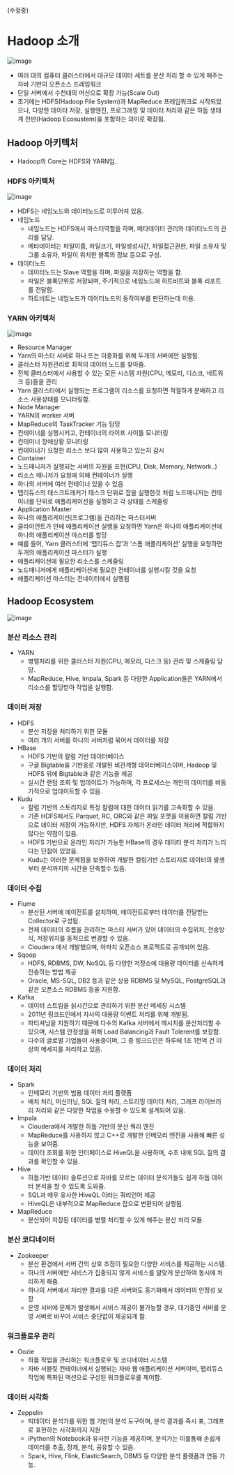 (수정중)

# Hadoop 소개
![image](https://github.com/dt-tcl/Docs/blob/master/Suekyung/image/hadoop.png?raw=true)
* 여러 대의 컴퓨터 클러스터에서 대규모 데이터 세트를 분산 처리 할 수 있게 해주는 자바 기반의 오픈소스 프레임워크
* 단일 서버에서 수천대의 머신으로 확장 가능(Scale Out)
* 초기에는 HDFS(Hadoop File System)과 MapReduce 프레임워크로 시작되었으나, 다양한 데이터 저장, 실행엔진, 프로그래밍 및 데이터 처리와 같은 하둡 생태계 전반(Hadoop Ecosustem)을 포함하는 의미로 확장됨.

## Hadoop 아키텍처
* Hadoop의 Core는 HDFS와 YARN임.

### HDFS 아키텍처
![image](https://github.com/dt-tcl/Docs/blob/master/Suekyung/image/hdfs.png?raw=true)
* HDFS는 네임노드와 데이터노드로 이루어져 있음.
* 네임노드
  * 네임노드는 HDFS에서 마스터역할을 하며, 메타데이터 관리와 데이터노드의 관리를 담당.
  * 메타데이터는 파일이름, 파일크기, 파일생성시간, 파일접근권한, 파일 소유자 및 그룹 소유자, 파일이 위치한 블록의 정보 등으로 구성.
* 데이터노드
  * 데이터노드는 Slave 역할을 하며, 파일을 저장하는 역할을 함.
  * 파일은 블록단위로 저장되며, 주기적으로 네임노드에 하트비트와 블록 리포트를 전달함.
  * 하트비트는 네임노드가 데이터노드의 동작여부를 판단하는데 이용.

### YARN 아키텍처
![image](https://github.com/dt-tcl/Docs/blob/master/Suekyung/image/yarn.gif?raw=true)
* Resource Manager
 * Yarn의 마스터 서버로 하나 또는 이중화를 위해 두개의 서버에만 실행됨.
 * 클러스터 자원관리로 최적의 데이터 노드를 찾아줌.
 * 전체 클러스터에서 사용할 수 있는 모든 시스템 자원(CPU, 메모리, 디스크, 네트워크 등)들을 관리
 * Yarn 클러스터에서 실행되는 프로그램이 리소스를 요청하면 적절하게 분배하고 리소스 사용상태를 모니터링함.
* Node Manager
 * YARN의 worker 서버
 * MapReduce의 TaskTracker 기능 담당
 * 컨테이너를 실행시키고, 컨테이너의 라이프 사이틀 모니터링
 * 컨테이너 장애상황 모니터링
 * 컨테이너가 요청한 리소스 보다 많이 사용하고 있는지 감시
* Container
 * 노드매니저가 실행되는 서버의 자원을 표현(CPU, Disk, Memory, Network..)
 * 리소스 매니저가 요청에 의해 컨테이너가 실행
 * 하나의 서버에 여러 컨테이너 있을 수 있음
 * 맵리듀스의 태스크트래커가 태스크 단위로 잡을 실행한것 처럼 노드매니저는 컨테이너를 단위로 애플리케이션을 실행하고 각 상태를 스케줄링
* Application Master
 * 하나의 애플리케이션(프로그램)을 관리하는 마스터서버
 * 클라이언트가 얀에 애플리케이션 실행을 요청하면 Yarn은 하나의 애플리케이션에 하나의 애플리케이션 마스터를 할당
 * 예를 들어, Yarn 클러스터에 ‘맵리듀스 잡’과 ‘스톰 애플리케이션’ 실행을 요청하면 두개의 애플리케이션 마스터가 실행
 * 애플리케이션에 필요한 리소스를 스케줄링
 * 노드매니저에게 애플리케이션에 필요한 컨테이너를 실행시킬 것을 요청
 * 애플리케이션 마스터는 컨네이터에서 실행됨

## Hadoop Ecosystem
![image](https://github.com/dt-tcl/Docs/blob/master/Suekyung/image/hadoop_eco.png?raw=true)
### 분산 리소스 관리
* YARN
  * 병렬처리를 위한 클러스터 자원(CPU, 메모리, 디스크 등) 관리 및 스케쥴링 담당.
  * MapReduce, Hive, Impala, Spark 등 다양한 Application들은 YARN에서 리소스를 할당받아 작업을 실행함.
  
### 데이터 저장
* HDFS
  * 분산 저장을 처리하기 위한 모듈
  * 여러 개의 서버를 하나의 서버처럼 묶어서 데이터를 저장
* HBase 
  * HDFS 기반의 칼럼 기반 데이터베이스
  * 구글 Bigtable을 기반응로 개발된 비관계형 데이터베이스이며, Hadoop 및 HDFS 위에 Bigtable과 같은 기능을 제공
  * 실시간 랜덤 조회 및 업데이트가 가능하며, 각 프로세스는 개인의 데이터를 비동기적으로 업데이트할 수 있음.
* Kudu
  * 칼럼 기반의 스토리지로 특정 칼럼에 대한 데이터 읽기를 고속화할 수 있음.
  * 기존 HDFS에서도 Parquet, RC, ORC와 같은 파일 포맷을 이용하면 칼럼 기반으로 데이터 저장이 가능하지만, HDFS 자체가 온라인 데이터 처리에 적합하지 않다는 약점이 있음.
  * HDFS 기반으로 온라인 처리가 가능한 HBase의 경우 데이터 분석 처리가 느리다는 단점이 있었음.
  * Kudu는 이러한 문제점을 보완하여 개발한 컬럼기반 스토리지로 데이터의 발생부터 분석까지의 시간을 단축할수 있음.
  
### 데이터 수집
* Flume
  * 분산된 서버에 에이전트를 설치하여, 에이전트로부터 데이터를 전달받는 Collector로 구성됨.
  * 전체 데이터의 흐름을 관리하는 마스터 서버가 있어 데이터의 수집위치, 전송방식, 저장위치를 동적으로 변경할 수 있음.
  * Cloudera 에서 개발했으며, 아파치 오픈소스 프로젝트로 공개되어 있음.
* Sqoop
  * HDFS, RDBMS, DW, NoSQL 등 다양한 저장소에 대용량 데이터를 신속하게 전송하는 방법 제공
  * Oracle, MS-SQL, DB2 등과 같은 상용 RDBMS 및 MySQL, PostgreSQL과 같은 오픈소스 RDBMS 등을 지원함.
* Kafka
  * 데이터 스트림을 싥시간으로 관리하기 위한 분산 메세징 시스템
  * 2011년 링크드인에서 자사의 대용량 이벤트 처리를 위해 개발됨.
  * 파티셔닝을 지원하기 때문에 다수의 Kafka 서버에서 메시지를 분산처리할 수 있으며, 시스템 안정성을 위해 Load Balancing과 Fault Tolerent를 보장함.
  * 다수의 글로벌 기업들이 사용중이며, 그 중 링크드인은 하루에 1조 1천억 건 이상의 메세지를 처리하고 있음.

### 데이터 처리
* Spark
  * 인메모리 기반의 범용 데이터 처리 플랫폼
  * 배치 처리, 머신러닝, SQL 질의 처리, 스트리밍 데이터 처리, 그래프 라이브러리 처리와 같은 다양한 작업을 수용할 수 있도록 설계되어 있음.
* Impala 
  * Cloudera에서 개발한 하둡 기반의 분산 쿼리 엔진
  * MapReduce를 사용하지 않고 C++로 개발한 인메모리 엔진을 사용해 빠른 성능을 보여줌.
  * 데이터 조회를 위한 인터페이스로 HiveQL을 사용하며, 수초 내에 SQL 질의 결과를 확인할 수 있음.
* Hive
  * 하둡기반 데이터 솔루션으로 자바를 모르는 데이터 분석가들도 쉽게 하둡 데이터 분석을 할 수 있도록 도와줌.
  * SQL과 매우 유사한 HiveQL 이라는 쿼리언어 제공
  * HiveQL은 내부적으로 MapReduce 잡으로 변환되어 실행됨.
* MapReduce
  * 분산되어 저장된 데이터를 병렬 처리할 수 있게 해주는 분산 처리 모듈.

### 분산 코디네이터
* Zookeeper
  * 분산 환경에서 서버 간의 상호 조정이 필요한 다양한 서비스를 제공하는 시스템.
  * 하나의 서버에만 서비스가 집중되지 않게 서비스를 알맞게 분산하여 동시에 처리하게 해줌.
  * 하나의 서버에서 처리한 결과를 다른 서버와도 동기화해서 데이터의 안정성 보장
  * 운영 서버에 문제가 발생해서 서비스 제공이 불가능할 경우, 대기중인 서버를 운영 서버로 바꾸어 서비스 중단없이 제공되게 함.

### 워크플로우 관리
* Oozie
  * 하둡 작업을 관리하는 워크플로우 및 코디네이터 시스템
  * 자바 서블릿 컨테이너에서 실행되는 자바 웹 애플리케이션 서버이며, 맵리듀스 작업에 특화된 액션으로 구성된 워크플로우를 제어함.

### 데이터 시각화
* Zeppelin
  * 빅데이터 분석가를 위한 웹 기반의 분석 도구이며, 분석 결과를 즉시 표, 그래프로 표현하는 시각화까지 지원
  * iPython의 Notebook과 유사한 기능을 제공하며, 분석가는 이를통해 손쉽게 데이터를 추출, 정제, 분석, 공유할 수 있음.
  * Spark, Hive, Flink, ElasticSearch, DBMS 등 다양한 분석 플랫폼과 연동 가능.
  
